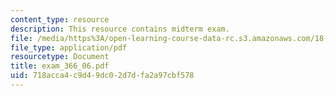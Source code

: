 ```yaml
---
content_type: resource
description: This resource contains midterm exam.
file: /media/https%3A/open-learning-course-data-rc.s3.amazonaws.com/18-366-random-walks-and-diffusion-fall-2006/718acca4c9d49dc02d7dfa2a97cbf578_exam_366_06.pdf
file_type: application/pdf
resourcetype: Document
title: exam_366_06.pdf
uid: 718acca4-c9d4-9dc0-2d7d-fa2a97cbf578
---
```


